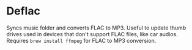 # Deflac
Syncs music folder and converts FLAC to MP3. Useful to update thumb drives used in devices that don't support FLAC files, like car audios.
Requires `brew install ffmpeg` for FLAC to MP3 conversion.
